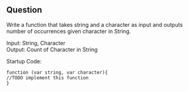 ## Question

Write a function that takes string and a character as input and outputs number of occurrences given character in String.

Input: String, Character   
Output: Count of Character in String 

Startup Code: 
```
function (var string, var character){
//TODO implement this function 
}
```
